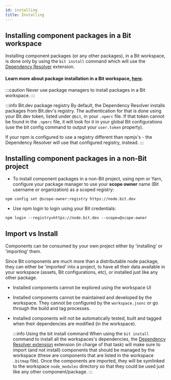 ```yaml
---
id: installing
title: Installing
---
```


## Installing component packages in a Bit workspace

Installing component packages (or any other packages), in a Bit workspace, is done only by using the `bit install` command which will use the [Dependency Resolver](/dependencies/overview) extension.

#### Learn more about package installation in a Bit workspace, [here](/dependencies/dependency-installation).

:::caution
Never use package managers to install packages in a Bit workspace.
:::

:::info Bit.dev package registry
By default, the Dependency Resolver installs packages from Bit.dev's registry.
The authentication for that is done using your Bit.dev token, listed under `@bit`, in your `.npmrc` file.
If that token cannot be found in the `.npmrc` file, it will look for it in your global Bit configurations (use the bit config command to output your `user.token` property).

If your npm is configured to use a registry different than npmjs's - the Dependency Resolver will use that configured registry, instead.
:::


## Installing component packages in a non-Bit project

- To install component packages in a non-Bit project, using npm or Yarn, configure your package manager to use your __scope owner__ name
(Bit username or organization) as a scoped registry:

```shell
npm config set @scope-owner:registry https://node.bit.dev
```

- Use npm login to login using your Bit credentials:

```shell
npm login --registry=https://node.bit.dev --scope=@scope-owner
```

## Import vs Install

Components can be consumed by your own project either by 'installing' or 'importing' them.

Since Bit components are much more than a distributable node package, they can either be 'imported' into a project,
to have all their data available in your workspace (assets, Bit configurations, etc), or installed just like any other package.

- Installed components cannot be explored using the workspace UI
- Installed components cannot be maintained and developed by the workspace. They cannot be configured by the `workspace.jsonc` or go through the build and tag processes.
- Installed components will not be automatically tested, built and tagged when their dependencies are modified (in the workspace).

  :::info Using the bit install command
  When using the `bit install` command to install all the workspaces's dependencies, the [Dependency Resolver extension](/dependencies/overview) extension (in charge of that task) will
  make sure to import (and not install) components that should be managed by the workspace (these are components that are listed in the workspace `.bitmap` file).
  Once the components are imported, they will be symlinked to the workspace `node_modules` directory so that they could be used just like any other component/package.
  :::
